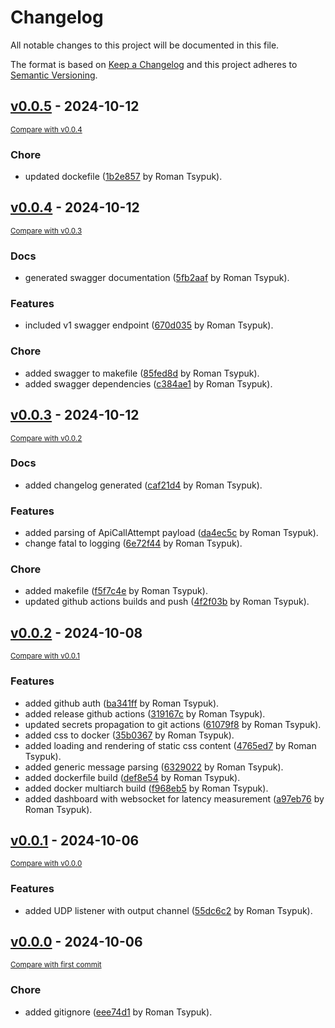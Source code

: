 # Changelog

All notable changes to this project will be documented in this file.

The format is based on [Keep a Changelog](http://keepachangelog.com/en/1.0.0/)
and this project adheres to [Semantic Versioning](http://semver.org/spec/v2.0.0.html).

<!-- insertion marker -->
## [v0.0.5](https://github.com/tsypuk/aws-client-monitor/releases/tag/v0.0.5) - 2024-10-12

<small>[Compare with v0.0.4](https://github.com/tsypuk/aws-client-monitor/compare/v0.0.4...v0.0.5)</small>

### Chore

- updated dockefile ([1b2e857](https://github.com/tsypuk/aws-client-monitor/commit/1b2e857081f99c37604b570fa28334dfb33baec3) by Roman Tsypuk).

## [v0.0.4](https://github.com/tsypuk/aws-client-monitor/releases/tag/v0.0.4) - 2024-10-12

<small>[Compare with v0.0.3](https://github.com/tsypuk/aws-client-monitor/compare/v0.0.3...v0.0.4)</small>

### Docs

- generated swagger documentation ([5fb2aaf](https://github.com/tsypuk/aws-client-monitor/commit/5fb2aafebbb9cd23668ec441751b080f1123e6b9) by Roman Tsypuk).

### Features

- included v1 swagger endpoint ([670d035](https://github.com/tsypuk/aws-client-monitor/commit/670d035bcdfd0719552c3473da96fb96c8779cfe) by Roman Tsypuk).

### Chore

- added swagger to makefile ([85fed8d](https://github.com/tsypuk/aws-client-monitor/commit/85fed8dd7a92ddbf14b45e0d70260057265d3850) by Roman Tsypuk).
- added swagger dependencies ([c384ae1](https://github.com/tsypuk/aws-client-monitor/commit/c384ae1501ffb0398f646f8a65e755506faaea3a) by Roman Tsypuk).

## [v0.0.3](https://github.com/tsypuk/aws-client-monitor/releases/tag/v0.0.3) - 2024-10-12

<small>[Compare with v0.0.2](https://github.com/tsypuk/aws-client-monitor/compare/v0.0.2...v0.0.3)</small>

### Docs

- added changelog generated ([caf21d4](https://github.com/tsypuk/aws-client-monitor/commit/caf21d41d6ca771ce63668296496cd177c9c3d1a) by Roman Tsypuk).

### Features

- added parsing of ApiCallAttempt payload ([da4ec5c](https://github.com/tsypuk/aws-client-monitor/commit/da4ec5c5dc027c359f8741e468a7b6a2d7209202) by Roman Tsypuk).
- change fatal to logging ([6e72f44](https://github.com/tsypuk/aws-client-monitor/commit/6e72f4409acb277b825854ee50b6f399be7098b7) by Roman Tsypuk).

### Chore

- added makefile ([f5f7c4e](https://github.com/tsypuk/aws-client-monitor/commit/f5f7c4e7608a345e7470f2a21620ee508b1f20e0) by Roman Tsypuk).
- updated github actions builds and push ([4f2f03b](https://github.com/tsypuk/aws-client-monitor/commit/4f2f03b30452c52cae02f4f76f83da8c66d7648a) by Roman Tsypuk).

## [v0.0.2](https://github.com/tsypuk/aws-client-monitor/releases/tag/v0.0.2) - 2024-10-08

<small>[Compare with v0.0.1](https://github.com/tsypuk/aws-client-monitor/compare/v0.0.1...v0.0.2)</small>

### Features

- added github auth ([ba341ff](https://github.com/tsypuk/aws-client-monitor/commit/ba341ffdba7345610db8ee1f92a810fe3aaff9bf) by Roman Tsypuk).
- added release github actions ([319167c](https://github.com/tsypuk/aws-client-monitor/commit/319167c3a5990db394da076ec079e36b024711a1) by Roman Tsypuk).
- updated secrets propagation to git actions ([61079f8](https://github.com/tsypuk/aws-client-monitor/commit/61079f892605bc2c5b84d3e2e4a2309040903951) by Roman Tsypuk).
- added css to docker ([35b0367](https://github.com/tsypuk/aws-client-monitor/commit/35b0367c13b832355fdb256fe3f418f564a68dc4) by Roman Tsypuk).
- added loading and rendering of static css content ([4765ed7](https://github.com/tsypuk/aws-client-monitor/commit/4765ed7367f668bed32b024957b45144ce580276) by Roman Tsypuk).
- added generic message parsing ([6329022](https://github.com/tsypuk/aws-client-monitor/commit/63290226b3e28522a7465ef9ecec26b3200da56f) by Roman Tsypuk).
- added dockerfile build ([def8e54](https://github.com/tsypuk/aws-client-monitor/commit/def8e54b01633dac96e0fb5c91300f9b9612f3cf) by Roman Tsypuk).
- added docker multiarch build ([f968eb5](https://github.com/tsypuk/aws-client-monitor/commit/f968eb5a4a6925ad90bd52e4e16fff49610bf1c0) by Roman Tsypuk).
- added dashboard with websocket for latency measurement ([a97eb76](https://github.com/tsypuk/aws-client-monitor/commit/a97eb7647a759d5cda42df81bfbbf1fcffac7912) by Roman Tsypuk).

## [v0.0.1](https://github.com/tsypuk/aws-client-monitor/releases/tag/v0.0.1) - 2024-10-06

<small>[Compare with v0.0.0](https://github.com/tsypuk/aws-client-monitor/compare/v0.0.0...v0.0.1)</small>

### Features

- added UDP listener with output channel ([55dc6c2](https://github.com/tsypuk/aws-client-monitor/commit/55dc6c211acae007ef71500bd51534a7c7cd97a0) by Roman Tsypuk).

## [v0.0.0](https://github.com/tsypuk/aws-client-monitor/releases/tag/v0.0.0) - 2024-10-06

<small>[Compare with first commit](https://github.com/tsypuk/aws-client-monitor/compare/eee74d101b5d4b93ceef4f124d37951b77fd6bfb...v0.0.0)</small>

### Chore

- added gitignore ([eee74d1](https://github.com/tsypuk/aws-client-monitor/commit/eee74d101b5d4b93ceef4f124d37951b77fd6bfb) by Roman Tsypuk).

